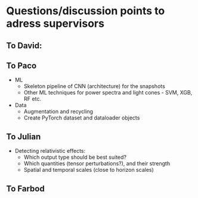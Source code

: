 # Questions/discussion points to adress supervisors

## To David:

## To Paco
* ML
    * Skeleton pipeline of CNN (architecture) for the snapshots
    * Other ML techniques for power spectra and light cones - SVM, XGB, RF etc.
* Data
    * Augmentation and recycling
    * Create PyTorch dataset and dataloader objects
    


## To Julian
* Detecting relativistic effects:
    * Which output type should be best suited?
    * Which quantities (tensor perturbations?), and their strength
    * Spatial and temporal scales (close to horizon scales)

## To Farbod 

